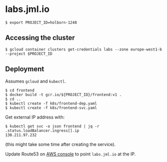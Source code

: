 # labs.jml.io

```console
$ export PROJECT_ID=holborn-1248
```

## Accessing the cluster

```console
$ gcloud container clusters get-credentials labs --zone europe-west1-b --project $PROJECT_ID
```

## Deployment

Assumes `gcloud` and `kubectl`.

```console
$ cd frontend
$ docker build -t gcr.io/${PROJECT_ID}/frontend:v1 .
$ cd ..
$ kubectl create -f k8s/frontend-dep.yaml
$ kubectl create -f k8s/frontend-svc.yaml
```

Get external IP address with:

```console
$ kubectl get svc -o json frontend | jq -r .status.loadBalancer.ingress[].ip
130.211.97.232
```

(this might take some time after creating the service).

Update Route53 on [AWS console](https://mumak.signin.aws.amazon.com/console)
to point `labs.jml.io` at the IP.
